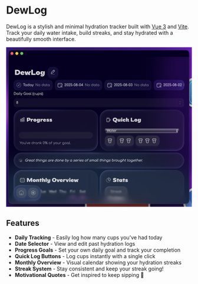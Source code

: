 # DewLog
DewLog is a stylish and minimal hydration tracker built with [Vue 3](https://vuejs.org/) and [Vite](https://vitejs.dev/). Track your daily water intake, build streaks, and stay hydrated with a beautifully smooth interface.

![DewLog Screenshot](./screenshots/home.png)

## Features
- **Daily Tracking** - Easily log how many cups you’ve had today
- **Date Selector** - View and edit past hydration logs
- **Progress Goals** - Set your own daily goal and track your completion
- **Quick Log Buttons** - Log cups instantly with a single click
- **Monthly Overview** - Visual calendar showing your hydration streaks
- **Streak System** - Stay consistent and keep your streak going!
- **Motivational Quotes** - Get inspired to keep sipping 💜
